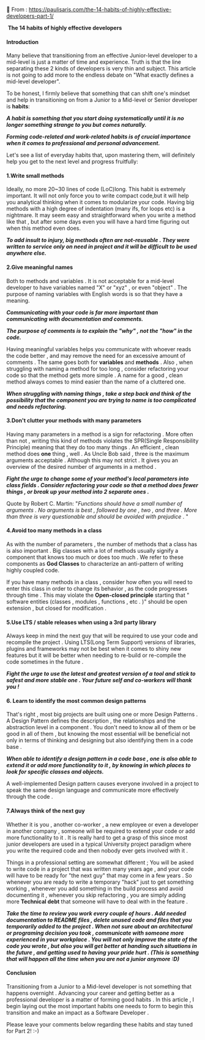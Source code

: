 🧐 From : https://paulisaris.com/the-14-habits-of-highly-effective-developers-part-1/

​											**The 14 habits of highly effective developers** 

#### Introduction

Many believe that transitioning from an effective Junior-level developer to a mid-level is just a matter of time and experience. Truth is that the line separating these 2 kinds of developers is very thin and subject. This article is not going to add more to the endless debate on "What exactly defines a mid-level developer".

To be honest, I firmly believe that something that can shift one's mindset and help in transitioning on from a Junior to a Mid-level or Senior developer is **habits**:

***A habit is something that you start doing systematically until it is no longer something strange to you but comes naturally.***

***Forming code-related and work-related habits is of crucial importance when it comes to professional and personal advancement.***

Let's see a list of everyday habits that, upon mastering them, will definitely help you get to the next level and progress fruitfully:

#### 1.Write small methods

Ideally, no more 20~30 lines of code (LoC)long. This habit is extremely important. It will not only force you to write compact code,but it will help you analytical thinking when it comes to modularize your code. Having big methods with a high degree of indentation (many ifs, for loops etc) is a nightmare. It may seem easy and straightforward when you write a method like that , but after some days even you will have a hard time figuring out when this method even does.

***To add insult to injury, big methods often are not-reusable . They were written to service only on need in project and it will be difficult to be used anywhere else.***

#### 2.Give meaningful names

Both to methods and variables . It is not acceptable for a mid-level developer to have variables named "X" or "xyz" , or even "object" . The purpose of naming variables with English words is so that they have a meaning.

***Communicating with your code is far more important than communicating with documentation and comments.***

***The purpose of comments is to explain the "why" , not the "how" in the code.***

Having meaningful variables helps you communicate with whoever reads the code better , and may remove the need for an excessive amount of comments .  The same goes both for **variables** and **methods** . Also , when struggling with naming a method for too long , consider refactoring your code so that the method gets more simple . A name for a good , clean method always comes to mind easier than the name of a cluttered one.

***When struggling with naming things , take a step back and think of the possibility that the component you are trying to name is too complicated and needs refactoring.***

#### 3.Don't clutter your methods with many parameters

Having many parameters in a method is a sign for refactoring . More often than not , writing this kind of methods violates the SPR(Single Responsibility Principle) meaning that they do too many things . An efficient , clean method does **one** thing , well . As Uncle Bob said , three is the maximum arguments acceptable . Although this may not strict . It gives you an overview of the desired number of arguments in a method . 

***Fight the urge to change some of your method's local parameters into class fields . Consider refactoring your code so that a method does fewer things , or break up your method into 2 separate ones .*** 

Quote by Robert  C. Martin: "*Functions should have a small number of  arguments . No arguments is best , followed by one , two , and three . More than three is very questionable and should be avoided with prejudice* . "

 #### 4.Avoid too many methods in a class

As with the number of parameters , the number of methods that a class has is also important . Big classes with a lot of methods usually signify a component that knows too much or does too much . We  refer to these components as **God Classes** to characterize an anti-pattern of writing highly coupled code.

If you have many methods in a class , consider how often you will need to enter this class in order to change its behavior , as the code progresses through time . This may violate the **Open-closed principle** starting that " software entities (classes , modules , functions , etc . )" should be open extension , but closed for modification . 

#### 5.Use LTS / stable releases when using a 3rd party library

Always keep in mind the next guy that will be required to use your code and recompile the project . Using LTS(Long Term Support) versions of libraries, plugins and frameworks may not be best when it comes to shiny new features but it will be better when needing to re-build or re-compile the code sometimes in the future . 

***Fight the urge to use the latest and greatest version of a tool and stick to safest and more stable one . Your future self and co-workers will thank you !*** 

#### 6. Learn to identify the most common design patterns 

That's right , most big projects are built using one or more Design Patterns . A Design Pattern defines the description , the relationships and the abstraction level in a component . You don't need to know all of them or be good in all of them , but knowing the most essential will be beneficial not only in terms of thinking and designing but also identifying them in a code base . 

***When able to identify a design pattern in a code base , one is also able to extend it or add more functionality to it , by knowing in which places to look for specific classes and objects.*** 

A well-implemented Design pattern causes everyone involved in a project to speak the same design language and communicate more effectively through the code . 

#### 7.Always think of the next guy

Whether it is you , another co-worker , a new employee or even a developer in another company , someone will be required to extend your code or add more functionality to it . It is really hard to get a grasp of this since most junior developers are used in a typical University project paradigm where you write the required code and then nobody ever gets involved with it . 

Things in a professional setting are somewhat different ; You will be asked to write code in a project that was written many years age , and your code will have to be ready for "the next guy" that may come in a few years . So whenever you are ready to write a temporary "hack" just to get something working , whenever you add something in the build process and avoid documenting it , whenever you skip refactoring , you are simply adding more **Technical debt**  that someone will have to deal with in the feature . 

***Take the time to review you work every couple of hours . Add needed documentation to README files , delete unused code and files that you temporarily added to the project . When not sure about an architectural or programing decision you took , communicate with someone more experienced in your workplace . You will not only improve the state of the code you wrote , but also you will get better at handing such situations in the future , and getting used to having your pride hurt . (This is something that will happen all the time when you are not a junior anymore :D)***

#### Conclusion

Transitioning from a Junior to a Mid-level developer is not something that happens overnight . Advancing your career and getting better as a professional developer is a matter of forming good habits . In this article , I begin laying out the most important habits one needs to form to begin this transition and make an impact as a Software Developer .

Please leave your comments below regarding these habits and stay tuned for Part 2! :-)